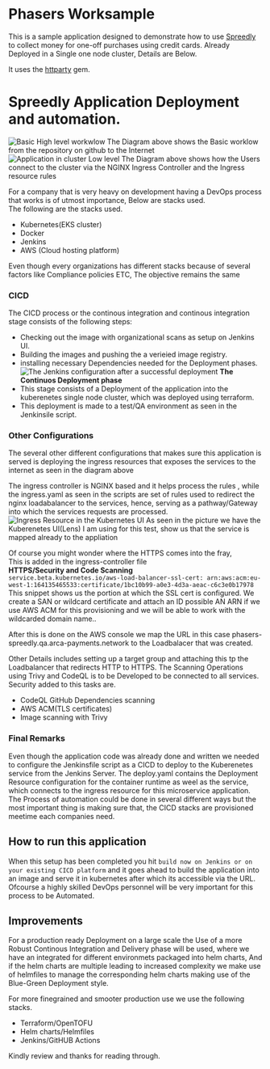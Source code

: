 # Phasers Worksample

This is a sample application designed to demonstrate how to use [Spreedly](https://phasers-spreedly.qa.arca-payments.network/) to collect money for one-off purchases using credit cards. Already Deployed in a Single one node cluster, Details are Below.



It uses the [httparty](https://github.com/jnunemaker/httparty) gem.


# Spreedly Application Deployment and automation.
![Basic High level workwlow](https://github.com/wasp-networks/spreedly-phasers/blob/master/PNG's/Spreedlt-Application.drawio.png)
The Diagram above shows the Basic worklow from the repository on github to the Internet</br>
![Application in cluster Low level](https://github.com/wasp-networks/spreedly-phasers/blob/master/PNG's/Workflow.png)
The Diagram above shows how the Users connect to the cluster via the NGINX Ingress Controller and the Ingress resource rules</br>

For a company that is very heavy on development having a DevOps process that works is of utmost importance, Below are stacks used. </br>
The following are the stacks used.</br>
- Kubernetes(EKS cluster)
- Docker 
- Jenkins
- AWS (Cloud hosting platform)

Even though every organizations has different stacks because of several factors like Compliance policies ETC, The objective remains the same </br>
### CICD
The CICD process or the continous integration and continous integration stage consists of the following steps:
- Checking out the image with organizational scans as setup on Jenkins UI.
- Building the images and pushing the a verieied image registry.
- installing necessary Dependencies needed for the Deployment phases.
![The Jenkins configuration after a successful deployment](https://github.com/wasp-networks/spreedly-phasers/blob/master/PNG's/Screenshot%202024-05-04%20at%2016.17.51.png)
**The Continuos Deployment phase**</br>
- This stage consists of a Deployment of the application into the kuberenetes single node cluster, which was deployed using terraform.
- This deployment is made to a test/QA environment as seen in the Jenkinsile script.

### Other Configurations
The several other different configurations that makes sure this application is served is deploying the ingress resources that exposes the services to the internet as seen in the diagram above </br>

The ingress controller is NGINX based and it helps process the rules , while the ingress.yaml as seen in the scripts are set of rules used to redirect the nginx loadabalancer to the services, hence, serving as a pathway/Gateway into which the services requests are processed.
![Ingress Resource in the Kubernetes UI](https://github.com/wasp-networks/spreedly-phasers/blob/master/PNG's/Screenshot%202024-05-04%20at%2016.55.03.png)
As seen in the picture we have the Kuberenetes UI(Lens) I am using for this test, show us that the service is mapped already to the appliation

Of course you might wonder where the HTTPS comes into the fray,</br> This is added in the ingress-controller file</br>
**HTTPS/Security and Code Scanning**</br>
`service.beta.kubernetes.io/aws-load-balancer-ssl-cert: arn:aws:acm:eu-west-1:164135465533:certificate/1bc10b99-a0e3-4d3a-aeac-c6c3e0b17978
`</br>
This snippet shows us the portion at which the SSL cert is configured. We create a SAN or wildcard certificate and attach an ID possible AN ARN if we use AWS ACM for this provisioning and we will be able to work with the wildcarded domain name..</br>

After this is done on the AWS console we map the URL in this case phasers-spreedly.qa.arca-payments.network to the Loadbalacer that was created.

Other Details includes setting up a target group and attaching this tp the Loadbalancer that redirects HTTP to HTTPS.
The Scanning Operations using Trivy and CodeQL is to be Developed to be connected to all services. 
Security added to this tasks are.</br>
- CodeQL GitHub Dependencies scanning
- AWS ACM(TLS certificates)
- Image scanning with Trivy 

### Final Remarks
Even though the application code was already done and written we needed to configure the Jenkinsfile script as a CICD to deploy to the Kuberenetes service from the Jenkins Server.
The deploy.yaml contains the Deployment Resource configuration for the container runtime as weel as the service, which connects to the ingress resource for this microservice application.
The Process of automation could be done in several different ways but the most important thing is making sure that, the CICD stacks are provisioned meetime each companies need.


## How to run this application
When this setup has been completed you hit `build now on Jenkins or on your existing CICD platform` and it goes ahead to build the application into an image and serve it in kubernetes after which its accessible via the URL. Ofcourse a highly skilled DevOps personnel will be very important for this process to be Automated.

## Improvements

For a production ready Deployment on a large scale the Use of a more Robust Continous Integration and Delivery phase will be used, where we have an integrated for different environmets packaged into helm charts, And if the helm charts are multiple leading to increased complexity we make use of helmfiles to manage the corresponding helm charts making use of the Blue-Green Deployment style.

For more finegrained and smooter production use we use the following stacks.
- Terraform/OpenTOFU
- Helm charts/Helmfiles
- Jenkins/GitHUB Actions

Kindly review and thanks for reading through.